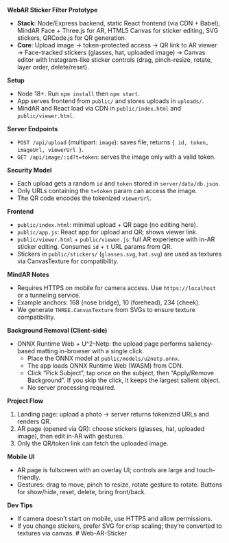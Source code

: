 **WebAR Sticker Filter Prototype**

- **Stack**: Node/Express backend, static React frontend (via CDN + Babel), MindAR Face + Three.js for AR, HTML5 Canvas for sticker editing, SVG stickers, QRCode.js for QR generation.
- **Core**: Upload image → token-protected access → QR link to AR viewer → Face-tracked stickers (glasses, hat, uploaded image) → Canvas editor with Instagram-like sticker controls (drag, pinch-resize, rotate, layer order, delete/reset).

**Setup**
- Node 18+. Run `npm install` then `npm start`.
- App serves frontend from `public/` and stores uploads in `uploads/`.
- MindAR and React load via CDN in `public/index.html` and `public/viewer.html`.

**Server Endpoints**
- `POST /api/upload` (multipart: `image`): saves file, returns `{ id, token, imageUrl, viewerUrl }`.
- `GET /api/image/:id?t=token`: serves the image only with a valid token.

**Security Model**
- Each upload gets a random `id` and `token` stored in `server/data/db.json`.
- Only URLs containing the `t=token` param can access the image.
- The QR code encodes the tokenized `viewerUrl`.

**Frontend**
- `public/index.html`: minimal upload + QR page (no editing here).
- `public/app.js`: React app for upload and QR; shows viewer link.
- `public/viewer.html` + `public/viewer.js`: full AR experience with in-AR sticker editing. Consumes `id` + `t` URL params from QR.
- Stickers in `public/stickers/` (`glasses.svg`, `hat.svg`) are used as textures via CanvasTexture for compatibility.

**MindAR Notes**
- Requires HTTPS on mobile for camera access. Use `https://localhost` or a tunneling service.
- Example anchors: 168 (nose bridge), 10 (forehead), 234 (cheek).
- We generate `THREE.CanvasTexture` from SVGs to ensure texture compatibility.

**Background Removal (Client-side)**
- ONNX Runtime Web + U^2-Netp: the upload page performs saliency-based matting in-browser with a single click.
  - Place the ONNX model at `public/models/u2netp.onnx`.
  - The app loads ONNX Runtime Web (WASM) from CDN.
  - Click “Pick Subject”, tap once on the subject, then “Apply/Remove Background”. If you skip the click, it keeps the largest salient object.
  - No server processing required.

**Project Flow**
1. Landing page: upload a photo → server returns tokenized URLs and renders QR.
2. AR page (opened via QR): choose stickers (glasses, hat, uploaded image), then edit in-AR with gestures.
3. Only the QR/token link can fetch the uploaded image.

**Mobile UI**
- AR page is fullscreen with an overlay UI; controls are large and touch-friendly.
- Gestures: drag to move, pinch to resize, rotate gesture to rotate. Buttons for show/hide, reset, delete, bring front/back.

**Dev Tips**
- If camera doesn’t start on mobile, use HTTPS and allow permissions.
- If you change stickers, prefer SVG for crisp scaling; they’re converted to textures via canvas.
#   W e b - A R - S t i c k e r  
 